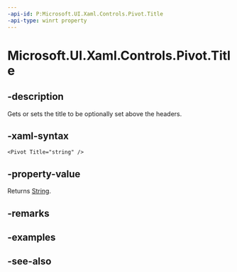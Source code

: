 ```yaml
---
-api-id: P:Microsoft.UI.Xaml.Controls.Pivot.Title
-api-type: winrt property
---
```


<!-- Property syntax
public object Title { get;  set; }
-->

# Microsoft.UI.Xaml.Controls.Pivot.Title

## -description
Gets or sets the title to be optionally set above the headers.

## -xaml-syntax
```xaml
<Pivot Title="string" />
```


## -property-value
Returns [String](/dotnet/api/system.string?redirectedfrom=MSDN).

## -remarks

## -examples

## -see-also
